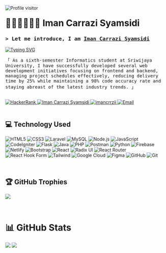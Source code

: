 <a href="https://komarev.com/ghpvc/?username=imancrrzii" style="margin-bottom:5px">
  <img align="left" src="https://komarev.com/ghpvc/?username=imancrrzii&label=Visitors&color=0e75b6&style=flat" alt="Profile visitor" />
</a>

<!-- Intro  -->

# 🙆🏻‍♂🤸🏻‍♂️ Iman Carrazi Syamsidi
<h3 align="left">
        <samp>&gt; Let me introduce, I am
                <b><a target="_blank" href="https://imancarrazi.vercel.com">Iman Carrazi Syamsidi</a></b>
        </samp>
</h3>

<a href="https://git.io/typing-svg"><img src="https://readme-typing-svg.demolab.com?font=Fira+Code&pause=1000&color=B246F3&random=false&width=435&lines=Hello+World!!!;I+am+Iman+Carrazi+Syamsidi" alt="Typing SVG" /></a>


<p align="left"> 
  <samp>
  「 As a sixth-semester Informatics student at Sriwijaya University, I have successfully developed several web development
initiatives focusing on frontend and backend, managing project schedules effectively, reducing delivery time by 25% while
maintaining a 98% code accuracy rate and staying abreast of the latest industry trends. 」
    <br>
    <br>
  </samp>
</p>

  <!--HackerRank-->
  <a href="https://www.hackerrank.com/profile/imancarrazi777" target="_blank">
    <img src="https://img.shields.io/badge/HackerRank-2EC866?style=for-the-badge&logo=hackerrank&logoColor=white" alt="HackerRank" />
  </a>
  <!--LinkedIn-->
  <a href="https://www.linkedin.com/in/dewa-sheva-dzaky/" target="_blank">
    <img src="https://img.shields.io/badge/LinkedIn-0077B5?style=for-the-badge&logo=linkedin&logoColor=white" alt="Iman Carrazi Syamsidi" />
  </a>
  <!--Instagram-->
  <a href="https://instagram.com/imncrrzii" target="_blank">
    <img src="https://img.shields.io/badge/Instagram-fe4164?style=for-the-badge&logo=instagram&logoColor=white" alt="imancrrzii" />
  </a>
  <!--Email-->
  <a href="mailto:imancarrazi777@gmail.com" target="_blank">
    <img src="https://img.shields.io/badge/Email-D14836?style=for-the-badge&logo=gmail&logoColor=white" alt="Email" />
  </a>

<br/>
<br/>

## 💻 Technology Used
![HTML5](https://img.shields.io/badge/html5-%23E34F26.svg?style=for-the-badge&logo=html5&logoColor=white) 
![CSS3](https://img.shields.io/badge/css3-%231572B6.svg?style=for-the-badge&logo=css3&logoColor=white) 
![Laravel](https://img.shields.io/badge/Laravel-FF2D20?style=for-the-badge&logo=laravel&logoColor=white)
![MySQL](https://img.shields.io/badge/MySQL-4479A1?style=for-the-badge&logo=mysql&logoColor=white)
![Node.js](https://img.shields.io/badge/Node.js-43853D?style=for-the-badge&logo=node.js&logoColor=white)
![JavaScript](https://img.shields.io/badge/javascript-%23323330.svg?style=for-the-badge&logo=javascript&logoColor=%23F7DF1E) 
![CodeIgniter](https://img.shields.io/badge/CodeIgniter-EF4223?style=for-the-badge&logo=codeigniter&logoColor=white) 
![Flask](https://img.shields.io/badge/Flask-000000?style=for-the-badge&logo=flask&logoColor=white)
![Java](https://img.shields.io/badge/Java-007396?style=for-the-badge&logo=java&logoColor=white)
![PHP](https://img.shields.io/badge/PHP-777BB4?style=for-the-badge&logo=php&logoColor=white)
![Postman](https://img.shields.io/badge/Postman-FF6C37?style=for-the-badge&logo=postman&logoColor=white)
![Python](https://img.shields.io/badge/Python-3776AB?style=for-the-badge&logo=python&logoColor=white)
![Firebase](https://img.shields.io/badge/firebase-%23039BE5.svg?style=for-the-badge&logo=firebase) 
![Netlify](https://img.shields.io/badge/netlify-%23000000.svg?style=for-the-badge&logo=netlify&logoColor=#00C7B7) 
![Bootstrap](https://img.shields.io/badge/bootstrap-%238511FA.svg?style=for-the-badge&logo=bootstrap&logoColor=white) 
![React](https://img.shields.io/badge/react-%2320232a.svg?style=for-the-badge&logo=react&logoColor=%2361DAFB) 
![Radix UI](https://img.shields.io/badge/radix%20ui-161618.svg?style=for-the-badge&logo=radix-ui&logoColor=white) 
![React Router](https://img.shields.io/badge/React_Router-CA4245?style=for-the-badge&logo=react-router&logoColor=white) 
![React Hook Form](https://img.shields.io/badge/React%20Hook%20Form-%23EC5990.svg?style=for-the-badge&logo=reacthookform&logoColor=white)
![Tailwind](https://img.shields.io/badge/Tailwind_CSS-38B2AC?style=for-the-badge&logo=tailwindcss&logoColor=white)
![Google Cloud](https://img.shields.io/badge/Google_Cloud-4285F4?style=for-the-badge&logo=googlecloud&logoColor=white)
![Figma](https://img.shields.io/badge/figma-%23F24E1E.svg?style=for-the-badge&logo=figma&logoColor=white) 
![GitHub](https://img.shields.io/badge/github-%23121011.svg?style=for-the-badge&logo=github&logoColor=white) 
![Git](https://img.shields.io/badge/git-%23F05033.svg?style=for-the-badge&logo=git&logoColor=white)

<br/>

## 🏆 GitHub Trophies
![](https://github-profile-trophy.vercel.app/?username=frontendoniyorbek&theme=radical&no-frame=false&no-bg=false&margin-w=4) 

<br/>

# 📊 GitHub Stats
![](https://github-readme-streak-stats.herokuapp.com/?user=imancrrzii&theme=radical&hide_border=false)
![](https://github-readme-stats.vercel.app/api/top-langs/?username=imancrrzii&theme=radical&hide_border=false&include_all_commits=true&count_private=true&layout=compact)






